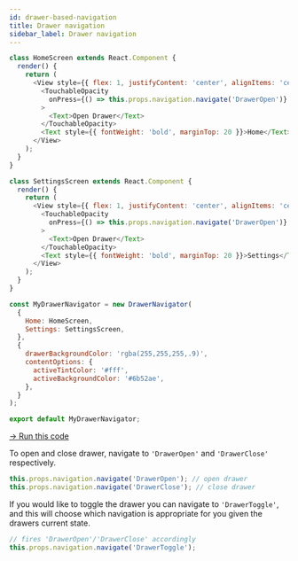 ```yaml
---
id: drawer-based-navigation
title: Drawer navigation
sidebar_label: Drawer navigation
---
```


```js
class HomeScreen extends React.Component {
  render() {
    return (
      <View style={{ flex: 1, justifyContent: 'center', alignItems: 'center' }}>
        <TouchableOpacity
          onPress={() => this.props.navigation.navigate('DrawerOpen')}
        >
          <Text>Open Drawer</Text>
        </TouchableOpacity>
        <Text style={{ fontWeight: 'bold', marginTop: 20 }}>Home</Text>
      </View>
    );
  }
}

class SettingsScreen extends React.Component {
  render() {
    return (
      <View style={{ flex: 1, justifyContent: 'center', alignItems: 'center' }}>
        <TouchableOpacity
          onPress={() => this.props.navigation.navigate('DrawerOpen')}
        >
          <Text>Open Drawer</Text>
        </TouchableOpacity>
        <Text style={{ fontWeight: 'bold', marginTop: 20 }}>Settings</Text>
      </View>
    );
  }
}

const MyDrawerNavigator = new DrawerNavigator(
  {
    Home: HomeScreen,
    Settings: SettingsScreen,
  },
  {
    drawerBackgroundColor: 'rgba(255,255,255,.9)',
    contentOptions: {
      activeTintColor: '#fff',
      activeBackgroundColor: '#6b52ae',
    },
  }
);

export default MyDrawerNavigator;
```

<a href="https://snack.expo.io/@react-navigation/basic-drawer-v1" target="blank" class="run-code-button">&rarr; Run this code</a>

To open and close drawer, navigate to `'DrawerOpen'` and `'DrawerClose'` respectively.

```js
this.props.navigation.navigate('DrawerOpen'); // open drawer
this.props.navigation.navigate('DrawerClose'); // close drawer
```

If you would like to toggle the drawer you can navigate to `'DrawerToggle'`, and this will choose which navigation is appropriate for you given the drawers current state.

```js
// fires 'DrawerOpen'/'DrawerClose' accordingly
this.props.navigation.navigate('DrawerToggle');
```
